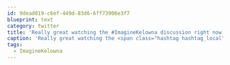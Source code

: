 ```yaml
---
id: 9dead019-c6ef-449d-83d6-6ff73906e3f7
blueprint: text
category: twitter
title: 'Really great watching the #ImagineKelowna discussion right now. The city has come so far in the last few years.'
caption: 'Really great watching the <span class="hashtag hashtag_local">#<a href="http://tweettemp.darylchymko.ca/?tag=imaginekelowna">ImagineKelowna</a> discussion right now. The city has come so far in the last few years.'
tags:
  - ImagineKelowna
---
```

